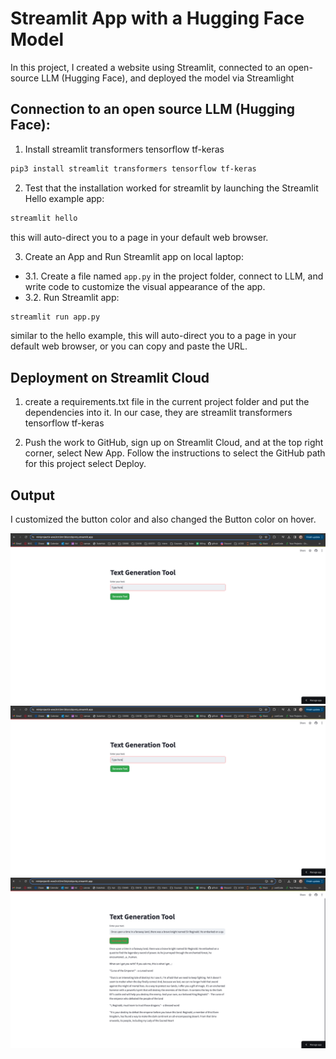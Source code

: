 # Streamlit App with a Hugging Face Model

In this project, I created a website using Streamlit, connected to an open-source LLM (Hugging Face), and deployed the model via Streamlight

## Connection to an open source LLM (Hugging Face):

1. Install streamlit transformers tensorflow tf-keras

```bash
pip3 install streamlit transformers tensorflow tf-keras
```

2. Test that the installation worked for streamlit by launching the Streamlit Hello example app:

```bash
streamlit hello
```

this will auto-direct you to a page in your default web browser.

3. Create an App and Run Streamlit app on local laptop:

- 3.1. Create a file named `app.py` in the project folder, connect to LLM, and write code to customize the visual appearance of the app.
- 3.2. Run Streamlit app:

```bash
streamlit run app.py
```
similar to the hello example, this will auto-direct you to a page in your default web browser, or you can copy and paste the URL.

## Deployment on Streamlit Cloud

1. create a requirements.txt file in the current project folder and put the dependencies into it. In our case, they are streamlit transformers tensorflow tf-keras

2. Push the work to GitHub, sign up on Streamlit Cloud, and at the top right corner, select New App. Follow the instructions to select the GitHub path for this project select Deploy.



## Output

I customized the button color and also changed the Button color on hover.

![app](app.png)
![app with button on hover](app.png)
![one example of how the app could be used: it takes a line of text and finish the story](example.png)

